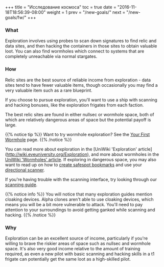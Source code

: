 +++
title = "Исследование космоса"
toc = true
date = "2016-11-18T18:56:39-08:00"
weight = 1
prev = "/new-goals/"
next = "/new-goals/fw/"
+++

### What

Exploration involves using probes to scan down signatures to find relic
and data sites, and then hacking the containers in those sites to obtain
valuable loot. You can also find wormholes which connect to systems that
are completely unreachable via normal stargates.

### How

Relic sites are the best source of reliable income from exploration - data
sites tend to have fewer valuable items, though occasionally you may find
a very valuable item such as a rare blueprint.

If you choose to pursue exploration, you'll want to use a ship with scanning
and hacking bonuses, like the exploration frigates from each faction.

The best relic sites are found in either nullsec or wormhole space, both of
which are relatively dangerous areas of space but the potential payoff is large.

{{% notice tip %}}
Want to try wormhole exploration? See the [Your First Wormhole](/reference/wormholes/)
page.
{{% /notice %}}

You can read more about exploration in the [UniWiki 'Exploration' article]
(http://wiki.eveuniversity.org/Exploration), and more about wormholes in the
[UniWiki 'Wormholes' article](http://wiki.eveuniversity.org/Wormholes).
If exploring in dangerous space, you may also want to read up on how to
[create safespot bookmarks](http://wiki.eveuniversity.org/Bookmarks#Safe_Spots)
and use your [directional scanner](http://wiki.eveuniversity.org/Directional_Scanner_Guide).

If you're having trouble with the scanning interface,
try looking through our [scanning guide](/reference/scanning/).

{{% notice info %}}
You will notice that many exploration guides mention cloaking devices. Alpha
clones aren't able to use cloaking devices, which means you will be a bit more
vulnerable to attack. You'll need to pay attention to your surroundings
to avoid getting ganked while scanning and hacking.
{{% /notice %}}

### Why

Exploration can be an excellent source of income, particularly if you're willing
to brave the riskier areas of space such as nullsec and wormhole space. It's also
very good income relative to the amount of training required, as even a new pilot
with basic scanning and hacking skills in a t1 frigate can potentially get the
same loot as a high-skilled pilot.
